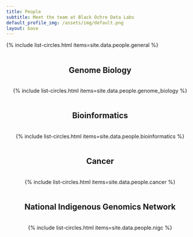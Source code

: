 ```yaml
---
title: People
subtitle: Meet the team at Black Ochre Data Labs
default_profile_img: /assets/img/default.png
layout: base
---
```

<html>
<body>
<div class="grid">
 <div class="grid-item">
 {% include list-circles.html items=site.data.people.general %}
 </div>
</div>
 <br><h2><center>Genome Biology</center></h2><br>
 <div class="grid">
  <div class="grid-item" align="center">
{% include list-circles.html items=site.data.people.genome_biology %} 
  </div>
  </div>
 <br><h2><center>Bioinformatics</center></h2><br>
 <div class="grid">
  <div class="grid-item" align="center">
{% include list-circles.html items=site.data.people.bioinformatics %}
  </div>
  </div>
 <br><h2><center>Cancer</center></h2><br>
 <div class="grid">
  <div class="grid-item" align="center">
  {% include list-circles.html items=site.data.people.cancer %}
  </div>
  </div>
 <br><h2><center>National Indigenous Genomics Network</center></h2><br>
 <div class="grid">
  <div class="grid-item" align="center">
 {% include list-circles.html items=site.data.people.nigc %}
  </div>
  </div>
</body>
</html>
